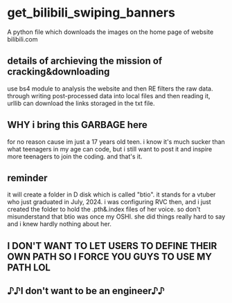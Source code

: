 # get_bilibili_swiping_banners
A python file which downloads the images on the home page of website bilibili.com
## details of archieving the mission of cracking&downloading
use bs4 module to analysis the website and then RE filters the raw data. through writing post-processed data into local files and then reading it, urllib can download the links storaged in the txt file.
## WHY i bring this GARBAGE here
for no reason cause im just a 17 years old teen. i know it's much sucker than what teenagers in my age can code, but i still want to post it and inspire more teenagers to join the coding. and that's it.
## reminder
it will create a folder in D disk which is called "btio". it stands for a vtuber who just graduated in July, 2024. i was configuring RVC then, and i just created the folder to hold the .pth&.index files of her voice. so don't misunderstand that btio was once my OSHI. she did things really hard to say and i knew hardly nothing about her.
## I DON'T WANT TO LET USERS TO DEFINE THEIR OWN PATH SO I FORCE YOU GUYS TO USE MY PATH LOL
## ♪♪I don't want to be an engineer♪♪
